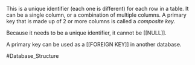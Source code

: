  This is a unique identifier (each one is different) for each row in a table. It can be a single column, or a combination of multiple columns. A primary key that is made up of 2 or more columns is called a *composite key*. 

Because it needs to be a unique identifier, it cannot be [[NULL]].

A primary key can be used as a [[FOREIGN KEY]] in another database.
 
 #Database_Structure 